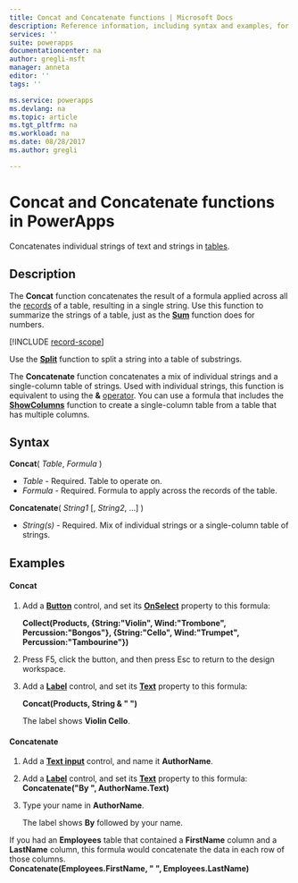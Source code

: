 ```yaml
---
title: Concat and Concatenate functions | Microsoft Docs
description: Reference information, including syntax and examples, for the Concat and Concatenate functions in PowerApps
services: ''
suite: powerapps
documentationcenter: na
author: gregli-msft
manager: anneta
editor: ''
tags: ''

ms.service: powerapps
ms.devlang: na
ms.topic: article
ms.tgt_pltfrm: na
ms.workload: na
ms.date: 08/28/2017
ms.author: gregli

---
```

# Concat and Concatenate functions in PowerApps
Concatenates individual strings of text and strings in [tables](../maker/working-with-tables.md).

## Description
The **Concat** function concatenates the result of a formula applied across all the [records](../maker/working-with-tables.md#records) of a table, resulting in a single string. Use this function to summarize the strings of a table, just as the **[Sum](function-aggregates.md)** function does for numbers.

[!INCLUDE [record-scope](../includes/record-scope.md)]

Use the **[Split](function-split.md)** function to split a string into a table of substrings.

The **Concatenate** function concatenates a mix of individual strings and a single-column table of strings. Used with individual strings, this function is equivalent to using the **&** [operator](operators.md). You can use a formula that includes the **[ShowColumns](function-table-shaping.md)** function to create a single-column table from a table that has multiple columns.

## Syntax
**Concat**( *Table*, *Formula* )

* *Table* - Required.  Table to operate on.
* *Formula* - Required.  Formula to apply across the records of the table.

**Concatenate**( *String1* [, *String2*, ...] )

* *String(s)* - Required.  Mix of individual strings or a single-column table of strings.

## Examples
#### Concat
1. Add a **[Button](../maker/controls/control-button.md)** control, and set its **[OnSelect](../controls/properties-core.md)** property to this formula:
   
    **Collect(Products, {String:"Violin", Wind:"Trombone", Percussion:"Bongos"}, {String:"Cello", Wind:"Trumpet", Percussion:"Tambourine"})**
2. Press F5, click the button, and then press Esc to return to the design workspace.
3. Add a **[Label](../maker/controls/control-text-box.md)** control, and set its **[Text](../controls/properties-core.md)** property to this formula:
   
    **Concat(Products, String & " ")**
   
    The label shows **Violin Cello**.

#### Concatenate
1. Add a **[Text input](../maker/controls/control-text-input.md)** control, and name it **AuthorName**.
2. Add a **[Label](../maker/controls/control-text-box.md)** control, and set its **[Text](../controls/properties-core.md)** property to this formula:<br>
   **Concatenate("By ", AuthorName.Text)**
3. Type your name in **AuthorName**.
   
    The label shows **By** followed by your name.

If you had an **Employees** table that contained a **FirstName** column and a **LastName** column, this formula would concatenate the data in each row of those columns.
<br>**Concatenate(Employees.FirstName, " ", Employees.LastName)**


